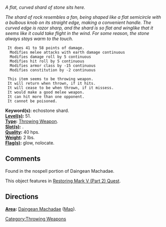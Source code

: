 *A flat, curved shard of stone sits here.*

*The shard of rock resembles a fan, being shaped like a flat semicircle
with a bulbous knob on its straight edge, making a convenient handle.
The curved edge is razor sharp, and the shard is so flat and winglike
that it seems like it could take flight in the wind. For some reason,
the stone always stays warm to the touch.*

` It does 41 to 58 points of damage.`  
`  Modifies melee attacks with earth damage continuous`  
`  Modifies damage roll by 5 continuous`  
`  Modifies hit roll by 5 continuous`  
`  Modifies armor class by -15 continuous`  
`  Modifies constitution by -2 continuous`

` This item seems to be throwing weapon.`  
` It will return when thrown, if it hits.`  
` It will cease to be when thrown, if it missess.`  
` It would make a good melee weapon.`  
` It can hit more than one opponent.`  
` It cannot be poisoned.`

**Keyword(s):** echostone shard.  
**[Level(s)](Object_Level "wikilink"):** 51.  
**[Type](:Category:_Object_Types "wikilink"):** [Throwing
Weapon](:Category:_Throwing_Weapons "wikilink").  
**[Slot(s)](Object_Slots "wikilink"):** <wielded>.  
**[Quality](Object_Quality "wikilink"):** 40 hps.  
**[Weight](Object_Weight "wikilink"):** 2 lbs.  
**[Flag(s)](:Category:_Object_Flags "wikilink"):** glow, nolocate.  

## Comments

Found in the nospell portion of Daingean Machadae.

This object features in [Restoring Mark V (Part 2)
Quest](Restoring_Mark_V_(Part_2)_Quest "wikilink").

## Directions

**[Area](:Category:_Areas "wikilink"):** [Daingean
Machadae](:Category:_Daingean_Machadae "wikilink")
([Map](Daingean_Machadae_Map "wikilink")).  

[Category:Throwing Weapons](Category:Throwing_Weapons "wikilink")
